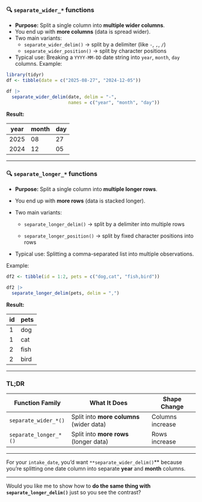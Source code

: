### 🔍 **`separate_wider_*` functions**

- **Purpose:** Split a single column into **multiple wider columns**.
- You end up with **more columns** (data is spread wider).
- Two main variants:
    - `separate_wider_delim()` → split by a delimiter (like `-`, `,`, `/`)
    - `separate_wider_position()` → split by character positions
- Typical use: Breaking a `YYYY-MM-DD` date string into `year`, `month`, `day` columns.
Example:
```r
library(tidyr)
df <- tibble(date = c("2025-08-27", "2024-12-05"))

df |> 
  separate_wider_delim(date, delim = "-", 
                       names = c("year", "month", "day"))
```

**Result:**

|year|month|day|
|---|---|---|
|2025|08|27|
|2024|12|05|

---

### 🔍 **`separate_longer_*` functions**

- **Purpose:** Split a single column into **multiple longer rows**.
    
- You end up with **more rows** (data is stacked longer).
    
- Two main variants:
    
    - `separate_longer_delim()` → split by a delimiter into multiple rows
        
    - `separate_longer_position()` → split by fixed character positions into rows
        
- Typical use: Splitting a comma-separated list into multiple observations.
    

Example:

```r
df2 <- tibble(id = 1:2, pets = c("dog,cat", "fish,bird"))

df2 |> 
  separate_longer_delim(pets, delim = ",")
```

**Result:**

|id|pets|
|---|---|
|1|dog|
|1|cat|
|2|fish|
|2|bird|

---

### TL;DR

|Function Family|What It Does|Shape Change|
|---|---|---|
|`separate_wider_*()`|Split into **more columns** (wider data)|Columns increase|
|`separate_longer_*()`|Split into **more rows** (longer data)|Rows increase|

---

For your `intake_date`, you’d want `**separate_wider_delim()`** because you’re splitting one date column into separate **year** and **month** columns.

---

Would you like me to show how to **do the same thing with `separate_longer_delim()`** just so you see the contrast?
